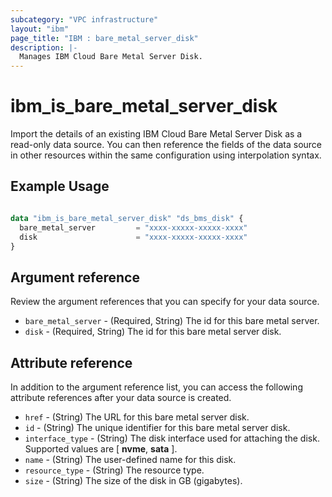 ```yaml
---
subcategory: "VPC infrastructure"
layout: "ibm"
page_title: "IBM : bare_metal_server_disk"
description: |-
  Manages IBM Cloud Bare Metal Server Disk.
---
```


# ibm\_is_bare_metal_server_disk

Import the details of an existing IBM Cloud Bare Metal Server Disk as a read-only data source. You can then reference the fields of the data source in other resources within the same configuration using interpolation syntax.


## Example Usage

```terraform

data "ibm_is_bare_metal_server_disk" "ds_bms_disk" {
  bare_metal_server         = "xxxx-xxxxx-xxxxx-xxxx"
  disk                      = "xxxx-xxxxx-xxxxx-xxxx"
}

```

## Argument reference
Review the argument references that you can specify for your data source. 

- `bare_metal_server` - (Required, String) The id for this bare metal server.
- `disk` - (Required, String) The id for this bare metal server disk.

## Attribute reference
In addition to the argument reference list, you can access the following attribute references after your data source is created. 

- `href` - (String) The URL for this bare metal server disk.
- `id` - (String) The unique identifier for this bare metal server disk.
- `interface_type` - (String) The disk interface used for attaching the disk. Supported values are [ **nvme**, **sata** ].
- `name` - (String) The user-defined name for this disk.
- `resource_type` - (String) The resource type.
- `size` - (String) The size of the disk in GB (gigabytes).


